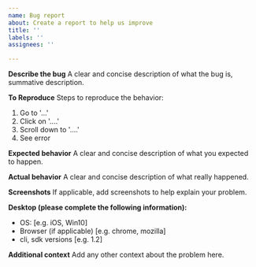 ```yaml
---
name: Bug report
about: Create a report to help us improve
title: ''
labels: ''
assignees: ''

---
```


**Describe the bug**
A clear and concise description of what the bug is, summative description.

**To Reproduce**
Steps to reproduce the behavior:
1. Go to '...'
2. Click on '....'
3. Scroll down to '....'
4. See error

**Expected behavior**
A clear and concise description of what you expected to happen.

**Actual behavior**
A clear and concise description of what really happened.

**Screenshots**
If applicable, add screenshots to help explain your problem.

**Desktop (please complete the following information):**
 - OS: [e.g. iOS, Win10]
 - Browser (if applicable) [e.g. chrome, mozilla]
 - cli, sdk versions [e.g. 1.2]

**Additional context**
Add any other context about the problem here.
